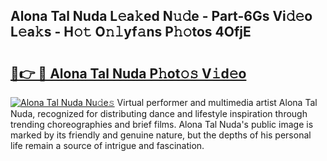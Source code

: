 ## Alona Tal Nuda L𝚎a𝚔ed N𝚞𝚍e - Part-6Gs Vi𝚍𝚎o L𝚎a𝚔s - H𝚘𝚝 O𝚗𝚕yf𝚊ns P𝚑𝚘tos 4OfjE

# <h2><a href="http://kf0e5i.oniu.top/?m=Alona+Tal+Nuda">🔗👉 🔴 Alona Tal Nuda P𝚑ot𝚘𝚜 V𝚒d𝚎o</a></h2>

[![Alona Tal Nuda Nu𝚍e𝚜](https://i.imgur.com/0qMVB7G.gif)](http://kf0e5i.oniu.top/?m=Alona+Tal+Nuda)
Virtual performer and multimedia artist Alona Tal Nuda, recognized for distributing dance and lifestyle inspiration through trending choreographies and brief films. Alona Tal Nuda's public image is marked by its friendly and genuine nature, but the depths of his personal life remain a source of intrigue and fascination.  
